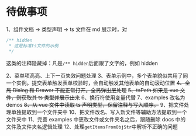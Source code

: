 # 待做事项

1、组件文档 -> 类型声明 -> ts 文件在 md 展示时，对

```ts
/** hidden
 * 这是标准ts文件的示例
 */
```

这类的注释隐藏掉：凡是`/** hidden`后面跟了文字的，例如 hidden

2、菜单项高亮、上下一页失效问题处理
3、表单示例中，多个表单貌似共用了同一个实例。提交表单触发表单校验时，会自动触发其他表单的自动滚动位置
~~4、全局 Dialog 和 Drawer 不能正常打开。全局弹出层处理~~
~~5、tsPath 如果是 vue 文件，则获取其 ts 类型并展示出来~~
6、换行符使用变量代替
7、examples 改名为 demos
~~8、从 vue 文件中读取 ts 声明类型，保留注释与写入顺序。~~
9、把文件处理单独提取到一个文件夹中
10、把文件改名、写入新文件等辅助方法提取到一个文件夹中
11、完善 examples 中更改文件或文件夹名之后，跟随删除 docs 中的文件及文件夹名逻辑处理
12、处理`getItemsFromObjStr`中解析不正确的问题
